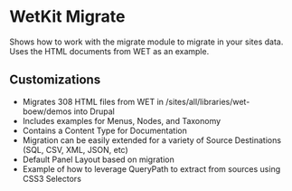 WetKit Migrate
==============
Shows how to work with the migrate module to migrate in your sites data. Uses the HTML documents from WET as an example.

Customizations
--------------

* Migrates 308 HTML files from WET in /sites/all/libraries/wet-boew/demos into Drupal
* Includes examples for Menus, Nodes, and Taxonomy
* Contains a Content Type for Documentation
* Migration can be easily extended for a variety of Source Destinations (SQL, CSV, XML, JSON, etc)
* Default Panel Layout based on migration
* Example of how to leverage QueryPath to extract from sources using CSS3 Selectors
